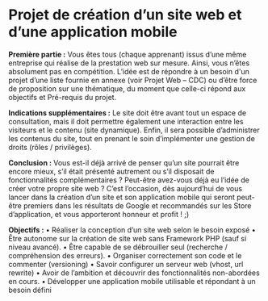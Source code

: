 # Projet de création d’un site web et d’une application mobile

<b>Première partie :</b>
Vous êtes tous (chaque apprenant) issus d’une même entreprise qui réalise de la prestation web sur mesure. Ainsi, vous n’êtes absolument pas en compétition. L’idée est de répondre à un besoin d'un projet d’une liste fournie en annexe (voir Projet Web – CDC) ou d’être force de proposition sur une thématique, du moment que celle-ci répond aux objectifs et Pré-requis du projet.

<b>Indications supplémentaires :</b>
Le site doit être avant tout un espace de consultation, mais il doit permettre également une interaction entre les visiteurs et le contenu (site dynamique). Enfin, il sera possible d’administrer les contenus du site, tout en prenant le soin d’implémenter une gestion de droits (rôles / privilèges).

<b>Conclusion :</b>
Vous est-il déjà arrivé de penser qu’un site pourrait être encore mieux, s’il était présenté autrement ou s’il disposait de fonctionnalités complémentaires ? Peut-être avez-vous déjà eu l’idée de créer votre propre site web ? 
C’est l’occasion, dès aujourd’hui de vous lancer dans la création d’un site et son application mobile qui seront peut-être premiers dans les résultats de Google et recommandés sur les Store d’application, et vous apporteront honneur et profit ! ;)

<b>Objectifs :</b>
• Réaliser la conception d’un site web selon le besoin exposé
• Être autonome sur la création de site web sans Framework PHP (sauf si niveau avancé).
• Être capable de se débrouiller seul (recherche / compréhension des erreurs).
• Organiser correctement son code et le commenter (versioning)
• Savoir configurer un serveur web (vhost, url rewrite)
• Avoir de l’ambition et découvrir des fonctionnalités non-abordées en cours.
• Développer une application mobile utilisable et répondant à un besoin défini
